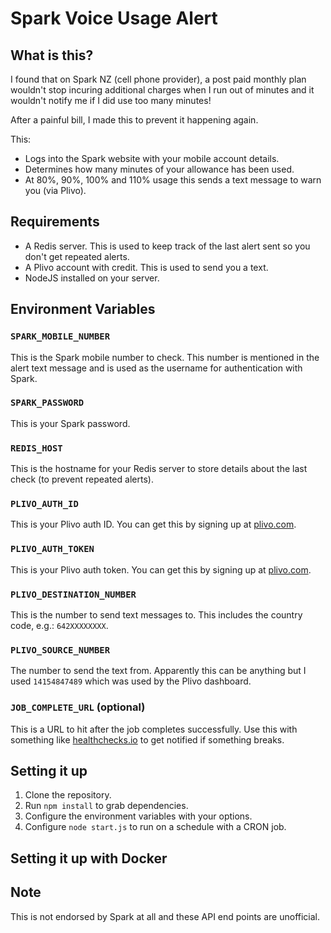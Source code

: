 # Spark Voice Usage Alert

## What is this?
I found that on Spark NZ (cell phone provider), a post paid monthly plan wouldn't stop incuring additional charges when I run out of minutes and it wouldn't notify me if I did use too many minutes!

After a painful bill, I made this to prevent it happening again.

This:

* Logs into the Spark website with your mobile account details.
* Determines how many minutes of your allowance has been used.
* At 80%, 90%, 100% and 110% usage this sends a text message to warn you (via Plivo).

## Requirements

* A Redis server. This is used to keep track of the last alert sent so you don't get repeated alerts.
* A Plivo account with credit. This is used to send you a text.
* NodeJS installed on your server.


## Environment Variables
### `SPARK_MOBILE_NUMBER`
This is the Spark mobile number to check. This number is mentioned in the alert text message and is used as the username for authentication with Spark.

### `SPARK_PASSWORD`
This is your Spark password.

### `REDIS_HOST`
This is the hostname for your Redis server to store details about the last check (to prevent repeated alerts).

### `PLIVO_AUTH_ID`
This is your Plivo auth ID. You can get this by signing up at [plivo.com](https://www.plivo.com/).

### `PLIVO_AUTH_TOKEN`
This is your Plivo auth token. You can get this by signing up at [plivo.com](https://www.plivo.com/).

### `PLIVO_DESTINATION_NUMBER`
This is the number to send text messages to. This includes the country code, e.g.: `642XXXXXXXX`.

### `PLIVO_SOURCE_NUMBER`
The number to send the text from. Apparently this can be anything but I used `14154847489` which was used by the Plivo dashboard.

### `JOB_COMPLETE_URL` (optional)
This is a URL to hit after the job completes successfully. Use this with something like [healthchecks.io](https://healthchecks.io/) to get notified if something breaks.

## Setting it up

1. Clone the repository.
2. Run `npm install` to grab dependencies.
3. Configure the environment variables with your options.
4. Configure `node start.js` to run on a schedule with a CRON job.

## Setting it up with Docker
<!-- TODO -->

## Note
This is not endorsed by Spark at all and these API end points are unofficial.